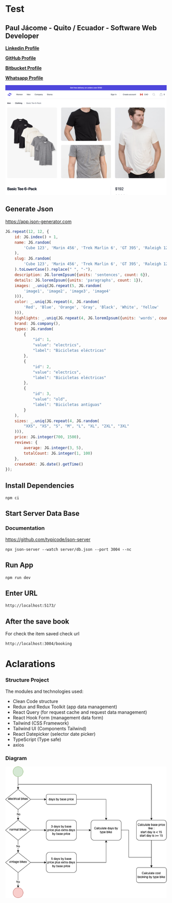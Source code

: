 # Test

## Paul Jácome - Quito / Ecuador - Software Web Developer

**[Linkedin Profile](https://bit.ly/paul-jacome-linkedin)**

**[GitHub Profile](https://bit.ly/paul-jacome-github)**

**[Bitbucket Profile](https://bit.ly/paul-jacome-bitbucket)**

**[Whatsapp Profile](https://bit.ly/paul-jacome-whatsapp)**

![Product_Png](https://raw.githubusercontent.com/ankalago/growpro-test/main/screenshot.png)

## Generate Json

https://app.json-generator.com

```javascript
JG.repeat(12, 12, {
    id: JG.index() + 1,
    name: JG.random(
        'Cube 123', 'Marin 456', 'Trek Marlin 6', 'GT 395', 'Raleigh 123', 'Chopper 345', 'Himiway 432', 'Super 73', 'Tower 672', 'Pathfinder 3', 'Giant G', 'Specialized E'
    ),
    slug: JG.random(
        'Cube 123', 'Marin 456', 'Trek Marlin 6', 'GT 395', 'Raleigh 123', 'Chopper 345', 'Himiway 432', 'Super 73', 'Tower 672', 'Pathfinder 3', 'Giant G', 'Specialized E'
    ).toLowerCase().replace(" ", "-"),
    description: JG.loremIpsum({units: 'sentences', count: 6}),
    details: JG.loremIpsum({units: 'paragraphs', count: 1}),
    images: _.uniq(JG.repeat(5, JG.random(
        'image1', 'image2', 'image3', 'image4'
    ))),
    color: _.uniq(JG.repeat(4, JG.random(
        'Red', 'Blue', 'Orange', 'Gray', 'Black', 'White', 'Yellow'
    ))),
    highlights: _.uniq(JG.repeat(4, JG.loremIpsum({units: 'words', count: 6}))),
    brand: JG.company(),
    types: JG.random(
        {
            "id": 1,
            "value": "electrics",
            "label": "Bicicletas eléctricas"
        },
        {
            "id": 2,
            "value": "electrics",
            "label": "Bicicletas eléctricas"
        },
        {
            "id": 3,
            "value": "old",
            "label": "Bicicletas antiguas"
        }
    ),
    sizes: _.uniq(JG.repeat(4, JG.random(
        "XXS", "XS", "S", "M", "L", "XL", "2XL", "3XL"
    ))),
    price: JG.integer(700, 1500),
    reviews: {
        average: JG.integer(3, 5),
        totalCount: JG.integer(1, 100)
    },
    createdAt: JG.date().getTime()
});
```

## Install Dependencies

```
npm ci
```

## Start Server Data Base

### Documentation

https://github.com/typicode/json-server

```
npx json-server --watch server/db.json --port 3004 --nc
```

## Run App

```
npm run dev
```

## Enter URL

```
http://localhost:5173/
```

## After the save book

For check the item saved check url

```
http://localhost:3004/booking
```

# Aclarations

### Structure Project

The modules and technologies used:

- Clean Code structure
- Redux and Redux Toolkit (app data management)
- React Query (for request cache and request data management)
- React Hook Form (management data form)
- Tailwind (CSS Framework)
- Tailwind UI (Components Tailwind)
- React Datepicker (selector date picker)
- TypeScript (Type safe)
- axios

### Diagram

![Product_Png](https://raw.githubusercontent.com/ankalago/growpro-test/main/flowchart-booking-bikes.png)
